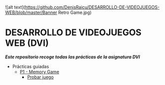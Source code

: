 ![alt text](https://github.com/DenisRaicu/DESARROLLO-DE-VIDEOJUEGOS-WEB/blob/master/Banner Retro Game.jpg)

# DESARROLLO DE VIDEOJUEGOS WEB (DVI)
***Este repositorio recoge todas las prácticas de la asignatura DVI***

- Prácticas guiadas
  - [P1 - Memory Game](https://github.com/DenisRaicu/DESARROLLO-DE-VIDEOJUEGOS-WEB/tree/master/P1)
    - [Probar juego](https://denisraicu.github.io/DESARROLLO-DE-VIDEOJUEGOS-WEB)
